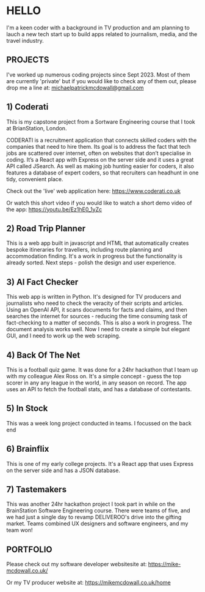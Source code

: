 # HELLO
I'm a keen coder with a background in TV production and am planning to lauch a new tech start up to build apps related to journalism, media, and the travel industry.
 
## PROJECTS
I've worked up numerous coding projects since Sept 2023.
Most of them are currently 'private' but if you would like to check any of them out, please drop me a line at:
michaelpatrickmcdowall@gmail.com


## 1)  Coderati
This is my capstone project from a Sortware Engineering course that I took at BrianStation, London.

CODERATI is a recruitment application that connects skilled coders with the companies that need to hire them. 
Its goal is to address the fact that tech jobs are scattered over internet, often on websites that don’t specialise in coding. 
It’s a React app with Express on the server side and it uses a great API called JSearch. 
As well as making job hunting easier for coders, it also features a database of expert coders, so that recruiters can headhunt in one tidy, convenient place.  

Check out the 'live' web application here: 
https://www.coderati.co.uk

Or watch this short video if you would like to watch a short demo video of the app:
https://youtu.be/Ez1hE0_1yZc


## 2)  Road Trip Planner
This is a web app built in javascript and HTML that automatically creates bespoke itineraries for travellers, including route planning and accommodation finding.
It's a work in progress but the functionality is already sorted. Next steps - polish the design and user experience.


## 3)  AI Fact Checker
This web app is written in Python. 
It's designed for TV producers and journalists who need to check the veracity of their scripts and articles.
Using an OpenAI API, it scans documents for facts and claims, and then searches the internet for sources - reducing the time consuming task of fact-checking to a matter of seconds. 
This is also a work in progress. The document analysis works well. Now I need to create a simple but elegant GUI, and I need to work up the web scraping.


## 4)  Back Of The Net
This is a football quiz game.  It was done for a 24hr hackathon that I team up with my colleague Alex Ross on.
It's a simple concept - guess the top scorer in any any league in the world, in any season on record.
The app uses an API to fetch the football stats, and has a database of contestants.


## 5)  In Stock
This was a week long project conducted in teams. I focussed on the back end  


## 6)  Brainflix
This is one of my early college projects.  It's a React app that uses Express on the server side and has a JSON database.


## 7)  Tastemakers
This was another 24hr hackathon project I took part in while on the BrainStation Software Engineering course.
There were teams of five, and we had just a single day to revamp DELIVEROO's drive into the gifting market.
Teams combined UX designers and software engineers, and my team won!


## PORTFOLIO
Please check out my software developer websitesite at:
https://mike-mcdowall.co.uk/

Or my TV producer website at:
https://mikemcdowall.co.uk/home




